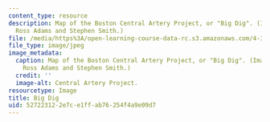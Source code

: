 ```yaml
---
content_type: resource
description: Map of the Boston Central Artery Project, or "Big Dig". (Image courtesy
  Ross Adams and Stephen Smith.)
file: /media/https%3A/open-learning-course-data-rc.s3.amazonaws.com/4-303-dialogue-in-art-architecture-and-urbanism-fall-2003/527223122e7ce1ffab76254f4a9e09d7_4-303f03.jpg
file_type: image/jpeg
image_metadata:
  caption: Map of the Boston Central Artery Project, or "Big Dig". (Image courtesy
    Ross Adams and Stephen Smith.)
  credit: ''
  image-alt: Central Artery Project.
resourcetype: Image
title: Big Dig
uid: 52722312-2e7c-e1ff-ab76-254f4a9e09d7
---
```

